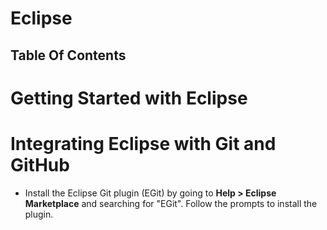 # Eclipse

## Table Of Contents

# Getting Started with Eclipse

# Integrating Eclipse with Git and GitHub
- Install the Eclipse Git plugin (EGit) by going to __Help > Eclipse Marketplace__ and searching for "EGit". Follow the prompts to install the plugin.